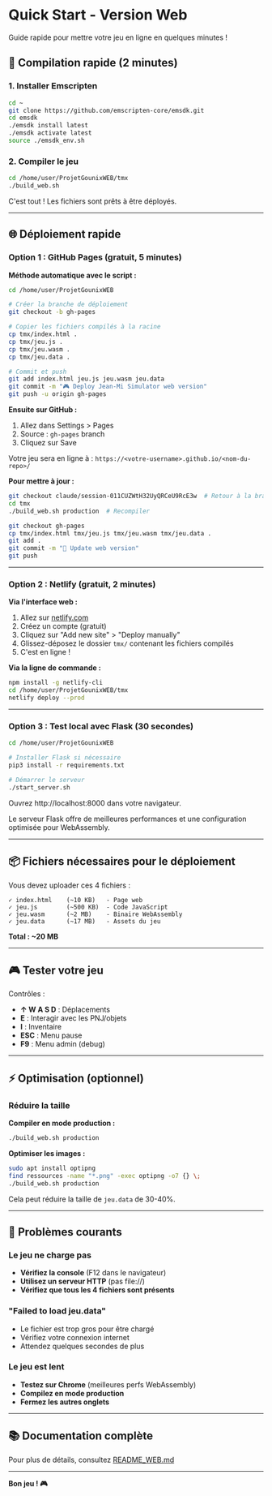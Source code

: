 # Quick Start - Version Web

Guide rapide pour mettre votre jeu en ligne en quelques minutes !

## 🚀 Compilation rapide (2 minutes)

### 1. Installer Emscripten

```bash
cd ~
git clone https://github.com/emscripten-core/emsdk.git
cd emsdk
./emsdk install latest
./emsdk activate latest
source ./emsdk_env.sh
```

### 2. Compiler le jeu

```bash
cd /home/user/ProjetGounixWEB/tmx
./build_web.sh
```

C'est tout ! Les fichiers sont prêts à être déployés.

---

## 🌐 Déploiement rapide

### Option 1 : GitHub Pages (gratuit, 5 minutes)

**Méthode automatique avec le script :**

```bash
cd /home/user/ProjetGounixWEB

# Créer la branche de déploiement
git checkout -b gh-pages

# Copier les fichiers compilés à la racine
cp tmx/index.html .
cp tmx/jeu.js .
cp tmx/jeu.wasm .
cp tmx/jeu.data .

# Commit et push
git add index.html jeu.js jeu.wasm jeu.data
git commit -m "🎮 Deploy Jean-Mi Simulator web version"
git push -u origin gh-pages
```

**Ensuite sur GitHub :**
1. Allez dans Settings > Pages
2. Source : `gh-pages` branch
3. Cliquez sur Save

Votre jeu sera en ligne à : `https://<votre-username>.github.io/<nom-du-repo>/`

**Pour mettre à jour :**
```bash
git checkout claude/session-011CUZWtH32UyQRCeU9RcE3w  # Retour à la branche de dev
cd tmx
./build_web.sh production  # Recompiler

git checkout gh-pages
cp tmx/index.html tmx/jeu.js tmx/jeu.wasm tmx/jeu.data .
git add .
git commit -m "🔄 Update web version"
git push
```

---

### Option 2 : Netlify (gratuit, 2 minutes)

**Via l'interface web :**
1. Allez sur [netlify.com](https://www.netlify.com)
2. Créez un compte (gratuit)
3. Cliquez sur "Add new site" > "Deploy manually"
4. Glissez-déposez le dossier `tmx/` contenant les fichiers compilés
5. C'est en ligne !

**Via la ligne de commande :**
```bash
npm install -g netlify-cli
cd /home/user/ProjetGounixWEB/tmx
netlify deploy --prod
```

---

### Option 3 : Test local avec Flask (30 secondes)

```bash
cd /home/user/ProjetGounixWEB

# Installer Flask si nécessaire
pip3 install -r requirements.txt

# Démarrer le serveur
./start_server.sh
```

Ouvrez http://localhost:8000 dans votre navigateur.

Le serveur Flask offre de meilleures performances et une configuration optimisée pour WebAssembly.

---

## 📦 Fichiers nécessaires pour le déploiement

Vous devez uploader ces 4 fichiers :

```
✓ index.html    (~10 KB)   - Page web
✓ jeu.js        (~500 KB)  - Code JavaScript
✓ jeu.wasm      (~2 MB)    - Binaire WebAssembly
✓ jeu.data      (~17 MB)   - Assets du jeu
```

**Total : ~20 MB**

---

## 🎮 Tester votre jeu

Contrôles :
- **↑ W A S D** : Déplacements
- **E** : Interagir avec les PNJ/objets
- **I** : Inventaire
- **ESC** : Menu pause
- **F9** : Menu admin (debug)

---

## ⚡ Optimisation (optionnel)

### Réduire la taille

**Compiler en mode production :**
```bash
./build_web.sh production
```

**Optimiser les images :**
```bash
sudo apt install optipng
find ressources -name "*.png" -exec optipng -o7 {} \;
./build_web.sh production
```

Cela peut réduire la taille de `jeu.data` de 30-40%.

---

## 🐛 Problèmes courants

### Le jeu ne charge pas
- **Vérifiez la console** (F12 dans le navigateur)
- **Utilisez un serveur HTTP** (pas file://)
- **Vérifiez que tous les 4 fichiers sont présents**

### "Failed to load jeu.data"
- Le fichier est trop gros pour être chargé
- Vérifiez votre connexion internet
- Attendez quelques secondes de plus

### Le jeu est lent
- **Testez sur Chrome** (meilleures perfs WebAssembly)
- **Compilez en mode production**
- **Fermez les autres onglets**

---

## 📚 Documentation complète

Pour plus de détails, consultez [README_WEB.md](README_WEB.md)

---

**Bon jeu ! 🎮**